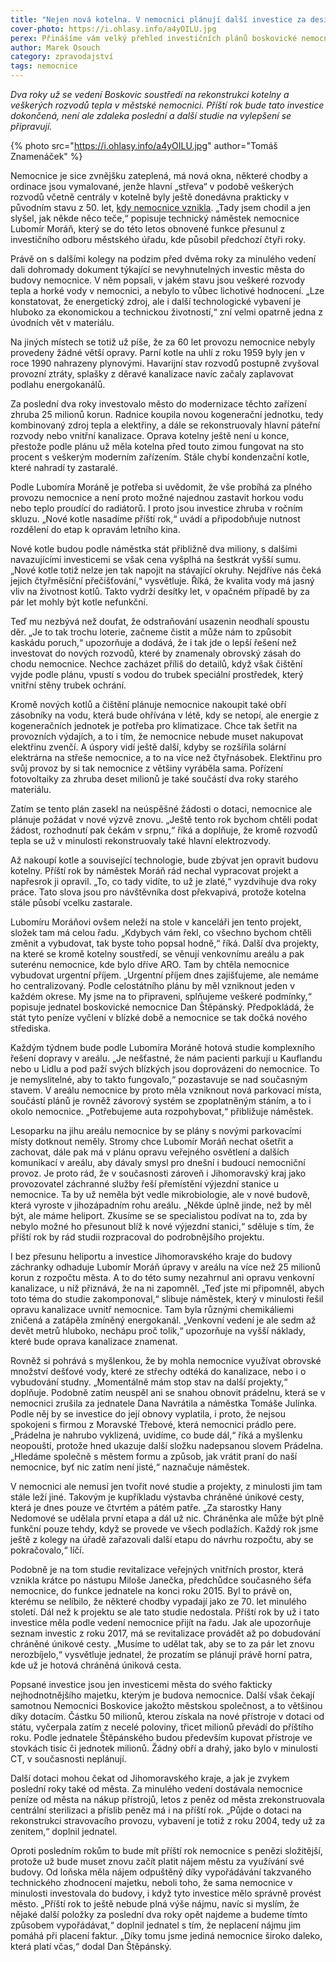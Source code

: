 ```yaml
---
title: "Nejen nová kotelna. V nemocnici plánují další investice za desítky milionů"
cover-photo: https://i.ohlasy.info/a4yOILU.jpg
perex: Přinášíme vám velký přehled investičních plánů boskovické nemocnice, od modernizace kotelny přes urgentní příjem a návrat prádelny až po přesun heliportu.
author: Marek Osouch
category: zpravodajství
tags: nemocnice
---
```


*Dva roky už se vedení Boskovic soustředí na rekonstrukci kotelny a veškerých rozvodů tepla v městské nemocnici. Příští rok bude tato investice dokončená, není ale zdaleka poslední a další studie na vylepšení se připravují.*

{% photo src="https://i.ohlasy.info/a4yOILU.jpg" author="Tomáš Znamenáček" %}

Nemocnice je sice zvnějšku zateplená, má nová okna, některé chodby a ordinace jsou vymalované, jenže hlavní „střeva“ v podobě veškerých rozvodů včetně centrály v kotelně byly ještě donedávna prakticky v původním stavu z 50. let, [kdy nemocnice vznikla](https://ohlasy.info/clanky/2018/05/vznik-nemocnice.html). „Tady jsem chodil a jen slyšel, jak někde něco teče,“ popisuje technický náměstek nemocnice Lubomír Moráň, který se do této letos obnovené funkce přesunul z investičního odboru městského úřadu, kde působil předchozí čtyři roky.

Právě on s dalšími kolegy na podzim před dvěma roky za minulého vedení dali dohromady dokument týkající se nevyhnutelných investic města do budovy nemocnice. V něm popsali, v jakém stavu jsou veškeré rozvody tepla a horké vody v nemocnici, a nebylo to vůbec lichotivé hodnocení. „Lze konstatovat, že energetický zdroj, ale i další technologické vybavení je hluboko za ekonomickou a technickou životností,“ zní velmi opatrně jedna z úvodních vět v materiálu.

Na jiných místech se totiž už píše, že za 60 let provozu nemocnice nebyly provedeny žádné větší opravy. Parní kotle na uhlí z roku 1959 byly jen v roce 1990 nahrazeny plynovými. Havarijní stav rozvodů postupně zvyšoval provozní ztráty, splašky z děravé kanalizace navíc začaly zaplavovat podlahu energokanálů.

Za poslední dva roky investovalo město do modernizace těchto zařízení zhruba 25 milionů korun. Radnice koupila novou kogenerační jednotku, tedy kombinovaný zdroj tepla a elektřiny, a dále se rekonstruovaly hlavní páteřní rozvody nebo vnitřní kanalizace. Oprava kotelny ještě není u konce, přestože podle plánu už měla kotelna před touto zimou fungovat na sto procent s veškerým moderním zařízením. Stále chybí kondenzační kotle, které nahradí ty zastaralé.

Podle Lubomíra Moráně je potřeba si uvědomit, že vše probíhá za plného provozu nemocnice a není proto možné najednou zastavit horkou vodu nebo teplo proudící do radiátorů. I proto jsou investice zhruba v ročním skluzu. „Nové kotle nasadíme příští rok,“ uvádí a připodobňuje nutnost rozdělení do etap k opravám letního kina.

Nové kotle budou podle náměstka stát přibližně dva miliony, s dalšími navazujícími investicemi se však cena vyšplhá na šestkrát vyšší sumu. „Nové kotle totiž nelze jen tak napojit na stávající okruhy. Nejdříve nás čeká jejich čtyřměsíční přečišťování,“ vysvětluje. Říká, že kvalita vody má jasný vliv na životnost kotlů. Takto vydrží desítky let, v opačném případě by za pár let mohly být kotle nefunkční.

Teď mu nezbývá než doufat, že odstraňování usazenin neodhalí spoustu děr. „Je to tak trochu loterie, začneme čistit a může nám to způsobit kaskádu poruch,“ upozorňuje a dodává, že i tak jde o lepší řešení než investovat do nových rozvodů, které by znamenaly obrovský zásah do chodu nemocnice. Nechce zacházet příliš do detailů, když však čištění vyjde podle plánu, vpustí s vodou do trubek speciální prostředek, který vnitřní stěny trubek ochrání.

Kromě nových kotlů a čištění plánuje nemocnice nakoupit také obří zásobníky na vodu, která bude ohřívána v létě, kdy se netopí, ale energie z kogeneračních jednotek je potřeba pro klimatizace. Chce tak šetřit na provozních výdajích, a to i tím, že nemocnice nebude muset nakupovat elektřinu zvenčí. A úspory vidí ještě další, kdyby se rozšířila solární elektrárna na střeše nemocnice, a to na více než čtyřnásobek. Elektřinu pro svůj provoz by si tak nemocnice z většiny vyráběla sama. Pořízení fotovoltaiky za zhruba deset milionů je také součástí dva roky starého materiálu.

Zatím se tento plán zasekl na neúspěšné žádosti o dotaci, nemocnice ale plánuje požádat v nové výzvě znovu. „Ještě tento rok bychom chtěli podat žádost, rozhodnutí pak čekám v srpnu,“ říká a doplňuje, že kromě rozvodů tepla se už v minulosti rekonstruovaly také hlavní elektrozvody.

Až nakoupí kotle a související technologie, bude zbývat jen opravit budovu kotelny. Příští rok by náměstek Moráň rád nechal vypracovat projekt a napřesrok ji opravil. „To, co tady vidíte, to už je zlaté,“ vyzdvihuje dva roky práce. Tato slova jsou pro návštěvníka dost překvapivá, protože kotelna stále působí vcelku zastarale.

Lubomíru Moráňovi ovšem neleží na stole v kanceláři jen tento projekt, složek tam má celou řadu. „Kdybych vám řekl, co všechno bychom chtěli změnit a vybudovat, tak byste toho popsal hodně,“ říká. Další dva projekty, na které se kromě kotelny soustředí, se věnují venkovnímu areálu a pak suterénu nemocnice, kde bylo dříve ARO. Tam by chtěla nemocnice vybudovat urgentní příjem. „Urgentní příjem dnes zajišťujeme, ale nemáme ho centralizovaný. Podle celostátního plánu by měl vzniknout jeden v každém okrese. My jsme na to připraveni, splňujeme veškeré podmínky,“ popisuje jednatel boskovické nemocnice Dan Štěpánský. Předpokládá, že stát tyto peníze vyčlení v blízké době a nemocnice se tak dočká nového střediska.

Každým týdnem bude podle Lubomíra Moráně hotová studie komplexního řešení dopravy v areálu. „Je nešťastné, že nám pacienti parkují u Kauflandu nebo u Lidlu a pod paží svých blízkých jsou doprovázeni do nemocnice. To je nemyslitelné, aby to takto fungovalo,“ pozastavuje se nad současným stavem. V areálu nemocnice by proto měla vzniknout nová parkovací místa, součástí plánů je rovněž závorový systém se zpoplatněným stáním, a to i okolo nemocnice. „Potřebujeme auta rozpohybovat,“ přibližuje náměstek.

Lesoparku na jihu areálu nemocnice by se plány s novými parkovacími místy dotknout neměly. Stromy chce Lubomír Moráň nechat ošetřit a zachovat, dále pak má v plánu opravu veřejného osvětlení a dalších komunikací v areálu, aby dávaly smysl pro dnešní i budoucí nemocniční provoz. Je proto rád, že v současnosti zároveň i Jihomoravský kraj jako provozovatel záchranné služby řeší přemístění výjezdní stanice u nemocnice. Ta by už neměla být vedle mikrobiologie, ale v nové budově, která vyroste v jihozápadním rohu areálu. „Někde úplně jinde, než by měl být, ale máme heliport. Zkusíme se se specialistou podívat na to, zda by nebylo možné ho přesunout blíž k nové výjezdní stanici,“ sděluje s tím, že příští rok by rád studii rozpracoval do podrobnějšího projektu.

I bez přesunu heliportu a investice Jihomoravského kraje do budovy záchranky odhaduje Lubomír Moráň úpravy v areálu na více než 25 milionů korun z rozpočtu města. A to do této sumy nezahrnul ani opravu venkovní kanalizace, u níž přiznává, že na ni zapomněl. „Teď jste mi připomněl, abych toto téma do studie zakomponoval,“ slibuje náměstek, který v minulosti řešil opravu kanalizace uvnitř nemocnice. Tam byla různými chemikáliemi zničená a zatápěla zmíněný energokanál. „Venkovní vedení je ale sedm až devět metrů hluboko, nechápu proč tolik,“ upozorňuje na vyšší náklady, které bude oprava kanalizace znamenat.

Rovněž si pohrává s myšlenkou, že by mohla nemocnice využívat obrovské množství dešťové vody, které ze střechy odtéká do kanalizace, nebo i o vybudování studny. „Momentálně mám stop stav na další projekty,“ doplňuje. Podobně zatím neuspěl ani se snahou obnovit prádelnu, která se v nemocnici zrušila za jednatele Dana Navrátila a náměstka Tomáše Julínka. Podle něj by se investice do její obnovy vyplatila, i proto, že nejsou spokojeni s firmou z Moravské Třebové, která nemocnici prádlo pere. „Prádelna je nahrubo vyklizená, uvidíme, co bude dál,“ říká a myšlenku neopouští, protože hned ukazuje další složku nadepsanou slovem Prádelna. „Hledáme společně s městem formu a způsob, jak vrátit praní do naší nemocnice, byť nic zatím není jisté,“ naznačuje náměstek.

V nemocnici ale nemusí jen tvořit nové studie a projekty, z minulosti jim tam stále leží jiné. Takovým je kupříkladu výstavba chráněné únikové cesty, která je dnes pouze ve čtvrtém a pátém patře. „Za starostky Hany Nedomové se udělala první etapa a dál už nic. Chráněnka ale může být plně funkční pouze tehdy, když se provede ve všech podlažích. Každý rok jsme ještě z kolegy na úřadě zařazovali další etapu do návrhu rozpočtu, aby se pokračovalo,“ líčí.

Podobně je na tom studie revitalizace veřejných vnitřních prostor, která vznikla krátce po nástupu Miloše Janečka, předchůdce současného šéfa nemocnice, do funkce jednatele na konci roku 2015. Byl to právě on, kterému se nelíbilo, že některé chodby vypadají jako ze 70. let minulého století. Dál než k projektu se ale tato studie nedostala. Příští rok by už i tato investice měla podle vedení nemocnice přijít na řadu. Jak ale upozorňuje seznam investic z roku 2017, má se revitalizace provádět až po dobudování chráněné únikové cesty. „Musíme to udělat tak, aby se to za pár let znovu nerozbíjelo,“ vysvětluje jednatel, že prozatím se plánují právě horní patra, kde už je hotová chráněná úniková cesta.

Popsané investice jsou jen investicemi města do svého fakticky nejhodnotnějšího majetku, kterým je budova nemocnice. Další však čekají samotnou Nemocnici Boskovice jakožto městskou společnost, a to většinou díky dotacím. Částku 50 milionů, kterou získala na nové přístroje v dotaci od státu, vyčerpala zatím z necelé poloviny, třicet milionů převádí do příštího roku. Podle jednatele Štěpánského budou především kupovat přístroje ve stovkách tisíc či jednotek milionů. Žádný obří a drahý, jako bylo v minulosti CT, v současnosti neplánují.

Další dotaci mohou čekat od Jihomoravského kraje, a jak je zvykem poslední roky také od města. Za minulého vedení dostávala nemocnice peníze od města na nákup přístrojů, letos z peněz od města zrekonstruovala centrální sterilizaci a příslib peněz má i na příští rok. „Půjde o dotaci na rekonstrukci stravovacího provozu, vybavení je totiž z roku 2004, tedy už za zenitem,“ doplnil jednatel.

Oproti posledním rokům to bude mít příští rok nemocnice s penězi složitější, protože už bude muset znovu začít platit nájem městu za využívání své budovy. Od loňska měla nájem odpuštěný díky vypořádávání takzvaného technického zhodnocení majetku, neboli toho, že sama nemocnice v minulosti investovala do budovy, i když tyto investice mělo správně provést město. „Příští rok to ještě nebude plná výše nájmu, navíc si myslím, že nějaké další položky za poslední dva roky opět najdeme a budeme tímto způsobem vypořádávat,“ doplnil jednatel s tím, že neplacení nájmu jim pomáhá při placení faktur. „Díky tomu jsme jediná nemocnice široko daleko, která platí včas,“ dodal Dan Štěpánský.